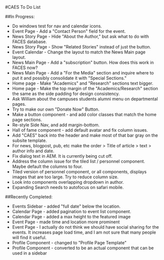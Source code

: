 #CAES To Do List


##In Progress:
- Do windows test for nav and calendar icons.
- Event Page - Add a "Contact Person" field for the event.
- News Story Page - Hide "About the Author," but ask what to do with FACES database.
- News Story Page - Show "Related Stories" instead of just the button.
- Event Calendar - Change the layout to match the News Main page layout.
- News Main Page - Add a "subscription" button. How does this work in FACES now?
- News Main Page - Add a "For the Media" section and inquire where to put it and possibly consolidate it with "Special Sections."
- Home page - Make "Academics" and "Research" sections text bigger.
- Home page - Make the top margin of the "Academics/Research" section the same as the side padding for design consistency.
- Ask William about the campuses students alumni menu on departmental pages.
- Try to make our own "Donate Now" Button.
- Make a button component - and add color classes that match the home page sections.
- Re-style Side Nav, and add margin-bottom.
- Hall of fame component - add default avatar and fix column issues.
- Add "CAES" back into the header and make most of that bar gray on the subsite template.
- For news, blogpost, pub, etc make the order > Title of article > text > author info and date.
- Fix dialog text in AEM. It is currently being cut off.
- Address the column issue for the tiled list / personnel component.  Maybe default the columns to four.
- Tiled version of personnel component, or all components, displays images that are too large.  Try to reduce column size.
- Look into components overlapping dropdown in author.
- Expanding Search needs to autofocus on safari mobile.

##Recently Completed:

- Events Sidebar - added "full date" below the location.
- Calendar Page - added pagination to event list component.
- Calendar Page - added a max height to the featured image
- Event Page - made time and location more prominent
- Event Page - I actually do not think we should have social sharing for the events. It increases page load time, and I am not sure that many people will find it useful.
- Profile Component - changed to "Profile Page Template"
- Profile Component - converted to be an actual component that can be used in a sidebar
